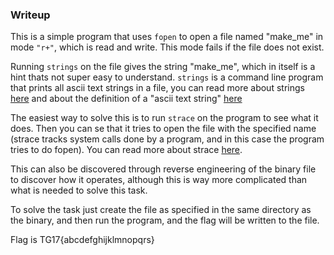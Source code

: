 ### Writeup

This is a simple program that uses `fopen` to open a file named "make\_me"
in mode `"r+"`, which is read and write. This mode fails if the file does not
exist. 

Running `strings` on the file gives the string "make\_me", which in itself
is a hint thats not super easy to understand. `strings` is a command line
program that prints all ascii text strings in a file, you can read more
about strings [here](https://linux.die.net/man/1/strings) and about the
definition of a "ascii text string" [here](https://www.tutorialspoint.com/cprogramming/c_strings.htm)

The easiest way to solve this is to run `strace` on the program to see what
it does. Then you can se that it tries to open the file with the specified
name (strace tracks system calls done by a program, and in this case the
program tries to do fopen). You can read more about strace [here](http://www.tutorialspoint.com/unix_commands/strace.htm).

This can also be discovered through reverse engineering of the binary file
to discover how it operates, although this is way more complicated than
what is needed to solve this task.

To solve the task just create the file as specified in the same directory
as the binary, and then run the program, and the flag will be written to
the file.

Flag is TG17{abcdefghijklmnopqrs}
